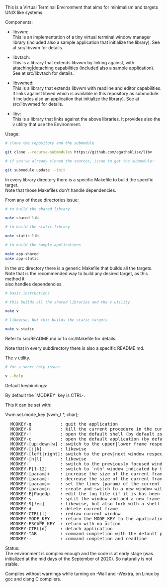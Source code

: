 This is a Virtual Terminal Environment that aims for minimalism and targets UNIX like systems.
  
Components:
  
  - libvwm:  
    This is an implementation of a tiny virtual terminal window manager library (included also a sample
    application that initialize the library). See at src/libvwm for details.  
  
  - libvtach:  
    This is a library that extends libvwm by linking against, with attaching|detaching
    capabilities (included also a sample application). See at src/libvtach for details.  
  
  - libvwmed:  
    This is a library that extends libvwm with readline and editor capabilities.
    It links against libved which is available in this repository as submodule.
    It includes also an application that initialize the library). See at src/libvwmed for details.  
  
  - libv:  
    This is a library that links against the above libraries. It provides
    also the v utility that use the Environment.  

    
  
Usage:
 
```sh
# clone the repository and the submodule

git clone --recurse-submodules https://github.com/agathoklisx/libv

# if you've already cloned the sources, issue to get the submodule:

git submodule update --init
```

In every library directory there is a specific Makefile to build the specific target.  
Note that those Makefiles don't handle dependencies.  
  
From any of those directories issue:
```sh
# to build the shared library

make shared-lib

# to build the static library

make static-lib

# to build the sample applications

make app-shared
make app-static
```

In the src directory there is a generic Makefile that builds all the targets.  
Note that is the recommended way to build any desired target, as this method it  
also handles dependencies.  
```sh
# basic instructions

# this builds all the shared libraries and the v utility

make v

# likewise, but this builds the static targets

make v-static
```
Refer to src/README.md or to src/Makefile for details.

Note that in every subdirectory there is also a specific README.md.  

The v utility.
```sh
# for a short help issue:

v --help
```

Default keybindings:  

By default the `MODKEY' key is CTRL-\.

This it can be set with:  
  
  Vwm.set.mode_key (vwm_t *, char);  

<pre>
  MODKEY-q           : quit the application  
  MODKEY-K           : kill the current procedure in the current frame  
  MODKEY-!           : open the default shell (by default zsh)  
  MODKEY-c           : open the default application (by default zsh)  
  MODKEY-[up|down|w] : switch to the upper|lower frame respectively  
  MODKEY-[j|k]       : likewise  
  MODKEY-[left|right]: switch to the prev|next window respectively  
  MODKEY-[h|l]       : likewise  
  MODKEY-`           : switch to the previously focused window  
  MODKEY-F[1-12]     : switch to `nth' window indicated by the digit of the Function Key    
  MODKEY-[param]+    : increase the size of the current frame (default count 1)  
  MODKEY-[param]-    : decrease the size of the current frame (default count 1)  
  MODKEY-[param]=    : set the lines (param) of the current frame  
  MODKEY-[param]n    : create and switch to a new window with `count' frames (default 1)    
  MODKEY-E|PageUp    : edit the log file (if it is has been set)  
  MODKEY-s           : split the window and add a new frame  
  MODKEY-S[!ec]      : likewise, but also fork with a shell or an editor or the default application respectively (without a param is like MODE_KEY-s)  
  MODKEY-d           : delete current frame  
  MODKEY-CTRL(l)     : redraw current window  
  MODKEY-MODE_KEY    : return the MODE_KEY to the application  
  MODKEY-ESCAPE_KEY  : return with no action  
  MODKEY-CTRL(d)     : detach application  
  MODKEY-TAB         : command completion with the default parameters  
  MODKEY-:           : command completion and readline  
</pre>
Status:  
The environment is complex enough and the code is at early stage (was
initialized at the mid days of the September of 2020). So naturally is not stable.  

Compiles without warnings while turning on -Wall and -Wextra, on Linux by gcc and clang C compilers.
